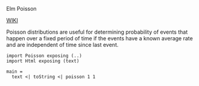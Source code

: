 Elm Poisson

[WIKI](https://en.wikipedia.org/wiki/Poisson_distribution)

Poisson distributions are useful for determining probability of events
that happen over a fixed period of time if the events have a known
average rate and are independent of time since last event.

```
import Poisson exposing (..)
import Html exposing (text)

main =
  text <| toString <| poisson 1 1
```
